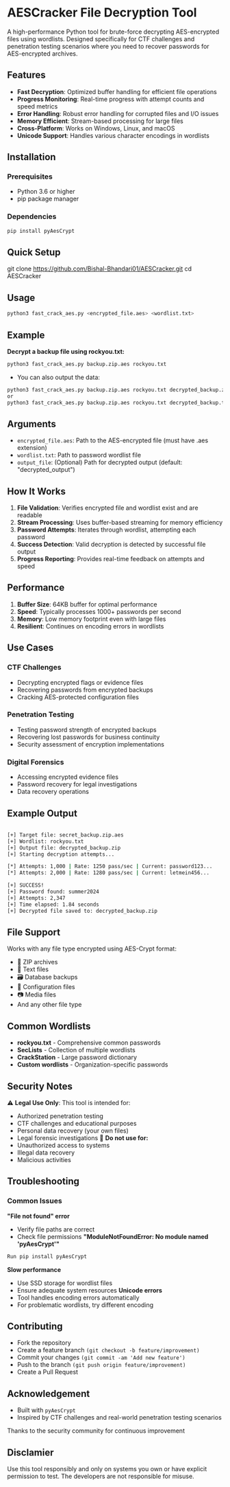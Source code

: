 # AESCracker File Decryption Tool

A high-performance Python tool for brute-force decrypting AES-encrypted files using wordlists. Designed specifically for CTF challenges and penetration testing scenarios where you need to recover passwords for AES-encrypted archives.

## Features

- **Fast Decryption**: Optimized buffer handling for efficient file operations
- **Progress Monitoring**: Real-time progress with attempt counts and speed metrics
- **Error Handling**: Robust error handling for corrupted files and I/O issues
- **Memory Efficient**: Stream-based processing for large files
- **Cross-Platform**: Works on Windows, Linux, and macOS
- **Unicode Support**: Handles various character encodings in wordlists

## Installation

### Prerequisites

- Python 3.6 or higher
- pip package manager

### Dependencies

```bash
pip install pyAesCrypt
```
## Quick Setup
git clone https://github.com/Bishal-Bhandari01/AESCracker.git
cd AESCracker

## Usage
```bash 
python3 fast_crack_aes.py <encrypted_file.aes> <wordlist.txt>
```
## Example
<strong>Decrypt a backup file using rockyou.txt:</strong>
```bash
python3 fast_crack_aes.py backup.zip.aes rockyou.txt
```
- You can also output the data:
```bash
python3 fast_crack_aes.py backup.zip.aes rockyou.txt decrypted_backup.zip
or
python3 fast_crack_aes.py backup.zip.aes rockyou.txt decrypted_backup.txt
```
## Arguments
- ```encrypted_file.aes```: Path to the AES-encrypted file (must have .aes extension)
- ```wordlist.txt```: Path to password wordlist file
- ```output_file```: (Optional) Path for decrypted output (default: "decrypted_output")
## How It Works
1. <strong>File Validation</strong>: Verifies encrypted file and wordlist exist and are readable
2. <strong>Stream Processing</strong>: Uses buffer-based streaming for memory efficiency
3. <strong>Password Attempts</strong>: Iterates through wordlist, attempting each password
4. <strong>Success Detection</strong>: Valid decryption is detected by successful file output
5. <strong>Progress Reporting</strong>: Provides real-time feedback on attempts and speed
## Performance
1. <strong>Buffer Size</strong>: 64KB buffer for optimal performance
2. <strong>Speed</strong>: Typically processes 1000+ passwords per second
3. <strong>Memory</strong>: Low memory footprint even with large files
4. <strong>Resilient</strong>: Continues on encoding errors in wordlists
## Use Cases
### CTF Challenges
- Decrypting encrypted flags or evidence files
- Recovering passwords from encrypted backups
- Cracking AES-protected configuration files
### Penetration Testing
- Testing password strength of encrypted backups
- Recovering lost passwords for business continuity
- Security assessment of encryption implementations
### Digital Forensics
- Accessing encrypted evidence files
- Password recovery for legal investigations
- Data recovery operations
## Example Output
```bash

[+] Target file: secret_backup.zip.aes
[+] Wordlist: rockyou.txt
[+] Output file: decrypted_backup.zip
[+] Starting decryption attempts...

[*] Attempts: 1,000 | Rate: 1250 pass/sec | Current: password123...
[*] Attempts: 2,000 | Rate: 1280 pass/sec | Current: letmein456...

[+] SUCCESS!
[+] Password found: summer2024
[+] Attempts: 2,347
[+] Time elapsed: 1.84 seconds
[+] Decrypted file saved to: decrypted_backup.zip
```
## File Support
Works with any file type encrypted using AES-Crypt format:
- 📁 ZIP archives
- 📄 Text files
- 🗃️ Database backups
- 🔧 Configuration files
- 📷 Media files
- And any other file type
## Common Wordlists
- <strong>rockyou.txt</strong> - Comprehensive common passwords
- <strong>SecLists</strong> - Collection of multiple wordlists
- <strong>CrackStation</strong> - Large password dictionary
- <strong>Custom wordlists</strong> - Organization-specific passwords
## Security Notes
⚠️ <strong>Legal Use Only</strong>: This tool is intended for:
- Authorized penetration testing
- CTF challenges and educational purposes
- Personal data recovery (your own files)
- Legal forensic investigations
🚫 <strong>Do not use for:</strong>
- Unauthorized access to systems
- Illegal data recovery
- Malicious activities
## Troubleshooting
### Common Issues
<strong>"File not found" error</strong>
- Verify file paths are correct
- Check file permissions
<strong>"ModuleNotFoundError: No module named 'pyAesCrypt'"</strong>
```bash
Run pip install pyAesCrypt
```
<strong>Slow performance</strong>
- Use SSD storage for wordlist files
- Ensure adequate system resources
<strong>Unicode errors</strong>
- Tool handles encoding errors automatically
- For problematic wordlists, try different encoding
## Contributing
- Fork the repository
- Create a feature branch ```(git checkout -b feature/improvement)```
- Commit your changes ```(git commit -am 'Add new feature')```
- Push to the branch ```(git push origin feature/improvement)```
- Create a Pull Request
## Acknowledgement
- Built with ```pyAesCrypt```
- Inspired by CTF challenges and real-world penetration testing scenarios

Thanks to the security community for continuous improvement

## Disclamier
Use this tool responsibly and only on systems you own or have explicit permission to test. The developers are not responsible for misuse.